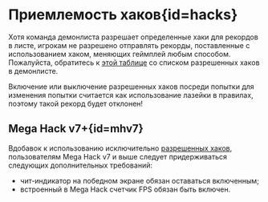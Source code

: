 <div class='panel fade js-scroll-anim' data-anim='fade'>

# Приемлемость хаков{id=hacks}

Хотя команда демонлиста разрешает определенные хаки для рекордов в листе, игрокам не разрешено отправлять рекорды, поставленные с использованием хаком, меняющих геймплей любым способом. Пожалуйста, обратитесь к [этой таблице](https://docs.google.com/spreadsheets/d/1evE4nXATxRAQWu2Ajs54E6cVUqHBoSid8I7JauJnOzg/edit?usp=sharing) со списком разрешенных хаков в демонлисте.

Включение или выключение разрешенных хаков посреди попытки для изменения попытки считается как использование лазейки в правилах, поэтому такой рекорд будет отклонен!

## Mega Hack v7+{id=mhv7}

Вдобавок к использованию исключительно [разрешенных хаков](https://docs.google.com/spreadsheets/d/1evE4nXATxRAQWu2Ajs54E6cVUqHBoSid8I7JauJnOzg/edit?usp=sharing), пользователям Mega Hack v7 и выше следует придерживаться следующих дополнительных требований:
- чит-индикатор на победном экране обязан оставаться включенным;
- встроенный в Mega Hack счетчик FPS обязан быть включен.

</div>
